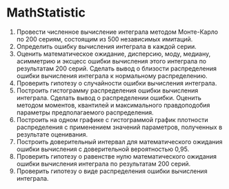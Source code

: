 # MathStatistic
1. Провести численное вычисление интеграла методом Монте-Карло по 200 сериям,
состоящим из 500 независимых имитаций.
2. Определить ошибку вычисления интеграла в каждой серии.
3. Оценить математическое ожидание, дисперсию, моду, медиану, асимметрию и эксцесс
ошибки вычисления этого интеграла по результатам 200 серий. Сделать вывод о близости
распределения ошибки вычисления интеграла к нормальному распределению.
4. Проверить гипотезу о случайности ошибки вычисления интеграла.
5. Построить гистограмму распределения ошибки вычисления интеграла. Сделать вывод о
распределении ошибки. Оценить методом моментов, квантилей и максимального
правдоподобия параметры предполагаемого распределения.
6. Построить на одном графике с гистограммой график плотности распределения с
применением значений параметров, полученных в результате оценивания.
7. Построить доверительный интервал для математического ожидания ошибки
вычисления с доверительной вероятностью 0,95.
8. Проверить гипотезу о равенстве нулю математического ожидания ошибки вычисления
интеграла по результатам 200 серий.
9. Проверить гипотезу о виде распределения ошибки вычисления интеграла.
